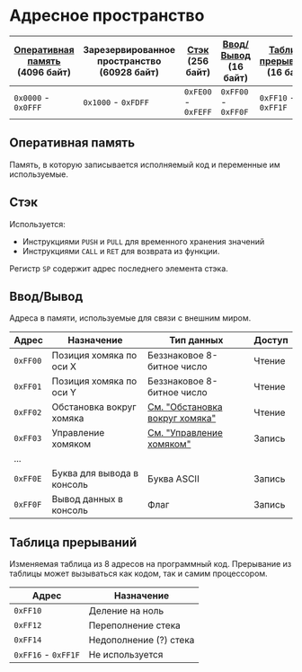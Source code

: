 # Адресное пространство

|[Оперативная память] (4096 байт)|Зарезервированное пространство (60928 байт)|[Стэк] (256 байт)  |[Ввод/Вывод] (16 байт)|[Таблица прерываний] (16 байт)|Зарезервированное пространство (224 байта)|
|--------------------------------|-------------------------------------------|-------------------|----------------------|------------------------------|------------------------------------------|
|`0x0000` - `0x0FFF`             |`0x1000` - `0xFDFF`                        |`0xFE00` - `0xFEFF`|`0xFF00` - `0xFF0F`   |`0xFF10` - `0xFF1F`           |`0xFF20` - `0xFFFF`                       |

## Оперативная память

Память, в которую записывается исполняемый код и переменные им используемые.

## Стэк

Используется:
* Инструкциями `PUSH` и `PULL` для временного хранения значений
* Инструкциями `CALL` и `RET` для возврата из функции.

Регистр `SP` содержит адрес последнего элемента стэка.

## Ввод/Вывод

Адреса в памяти, используемые для связи с внешним миром.

|Адрес   |Назначение                |Тип данных                                                              |Доступ|
|--------|--------------------------|------------------------------------------------------------------------|------|
|`0xFF00`|Позиция хомяка по оси X   |Беззнаковое 8-битное число                                              |Чтение|
|`0xFF01`|Позиция хомяка по оси Y   |Беззнаковое 8-битное число                                              |Чтение|
|`0xFF02`|Обстановка вокруг хомяка  |[См. "Обстановка вокруг хомяка"](data-types.md#обстановка-вокруг-хомяка)|Чтение|
|`0xFF03`|Управление хомяком        |[См. "Управление хомяком"](data-types.md#управление-хомяком)            |Запись|
|...     |                          |                                                                        |      |
|`0xFF0E`|Буква для вывода в консоль|Буква ASCII                                                             |Запись|
|`0xFF0F`|Вывод данных в консоль    |Флаг                                                                    |Запись|

## Таблица прерываний

Изменяемая таблица из 8 адресов на программный код. Прерывание из таблицы может вызываться как кодом, так и самим процессором.

|Адрес              |Назначение            |
|-------------------|----------------------|
|`0xFF10`           |Деление на ноль       |
|`0xFF12`           |Переполнение стека    |
|`0xFF14`           |Недополнение (?) стека|
|`0xFF16` - `0xFF1F`|Не используется       |

[Оперативная память]: #оперативная-память
[Стэк]: #стэк
[Ввод/Вывод]: #ввод/вывод
[Таблица прерываний]: #таблица-прерываний
